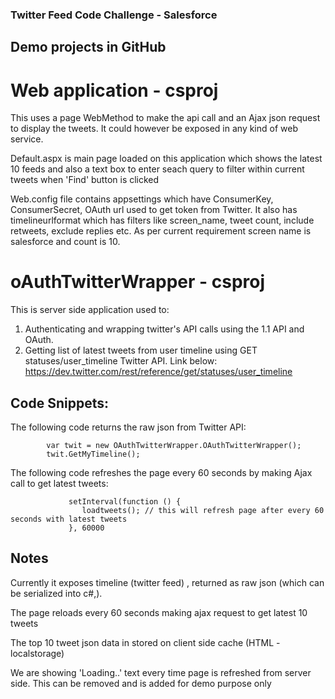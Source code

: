 ### Twitter Feed Code Challenge - Salesforce

## Demo projects in GitHub

# Web application - csproj
This uses a page WebMethod to make the api call and an Ajax json request to display the tweets.
It could however be exposed in any kind of web service.

Default.aspx is main page loaded on this application which shows the latest 10 feeds and also a text box to enter seach query to filter within current tweets when 'Find' button is clicked

Web.config file contains appsettings which have ConsumerKey, ConsumerSecret, OAuth url used to get token from Twitter. It also has timelineurlformat which has filters like screen_name, tweet count, include retweets, exclude replies etc. As per current requirement screen name is salesforce and count is 10. 

# oAuthTwitterWrapper - csproj
This is server side application used to:

1. Authenticating and wrapping twitter's API calls using the 1.1 API and OAuth.
2. Getting list of latest tweets from user timeline using GET statuses/user_timeline Twitter API. Link below:
            https://dev.twitter.com/rest/reference/get/statuses/user_timeline


## Code Snippets:

The following code returns the raw json from Twitter API:

            var twit = new OAuthTwitterWrapper.OAuthTwitterWrapper();
            twit.GetMyTimeline();


The following code refreshes the page every 60 seconds by making Ajax call to get latest tweets:

                 setInterval(function () { 
                    loadtweets(); // this will refresh page after every 60 seconds with latest tweets
                 }, 60000 


## Notes
Currently it exposes timeline (twitter feed) , returned as raw json (which can be serialized into c#,).

The page reloads every 60 seconds making ajax request to get latest 10 tweets

The top 10 tweet json data in stored on client side cache (HTML - localstorage)

We are showing 'Loading..' text every time page is refreshed from server side. This can be removed and is added for demo purpose only
